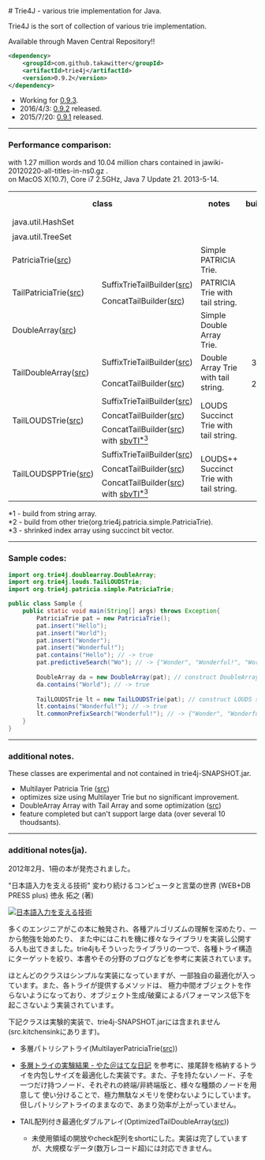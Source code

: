 <html>
<head>
<meta name="author" content="Takao Nakaguchi" />
<meta name="description" content="Trie4J - various trie implementation for Java" />
<meta name="keywords" content="Trie,Java,DoubleArray,Double Array,LOUDS,PATRICIA" />
</head>
# Trie4J - various trie implementation for Java.

Trie4J is the sort of collection of various trie implementation.

Available through Maven Central Repository!!
```xml
<dependency>
    <groupId>com.github.takawitter</groupId>
    <artifactId>trie4j</artifactId>
    <version>0.9.2</version>
</dependency>
```
* Working for [0.9.3](https://github.com/takawitter/trie4j/issues?q=milestone%3A0.9.3).
* 2016/4/3: [0.9.2](https://github.com/takawitter/trie4j/issues?q=milestone%3A0.9.2) released.
* 2015/7/20: [0.9.1](https://github.com/takawitter/trie4j/issues?q=milestone%3A0.9.1) released.

---
### Performance comparison:
with 1.27 million words and 10.04 million chars contained in jawiki-20120220-all-titles-in-ns0.gz .
<br/>on MacOS X(10.7), Core i7 2.5GHz, Java 7 Update 21.  2013-5-14.
<table>
<tr><th colspan="2">class</th><th>notes</th><th>build(ms)</th><th>contains(ms)</th><th>used heap(MB)</th></tr>
<tr><td colspan="2">java.util.HashSet</td><td /><td align="right">404<sup>*1</sup></td><td align="right">363</td><td align="right">126.2</td></tr>
<tr><td colspan="2">java.util.TreeSet</td><td /><td align="right"><font color="red">416</font><sup>*1</sup></td><td align="right">235</td><td align="right">125.9</td></tr>
<tr>
  <td colspan="2">PatriciaTrie(<a href="https://github.com/takawitter/trie4j/blob/master/trie4j/src/org/trie4j/patricia/simple/PatriciaTrie.java">src</a>)</td>
  <td>Simple PATRICIA Trie.</td><td align="right">371<sup>*1</sup></td><td align="right">247</td><td align="right">90.8</td>
</tr>
<tr>
  <td rowspan="2">TailPatriciaTrie(<a href="https://github.com/takawitter/trie4j/blob/master/trie4j/src/org/trie4j/patricia/tail/TailPatriciaTrie.java">src</a>)</td>
  <td>SuffixTrieTailBuilder(<a href="https://github.com/takawitter/trie4j/blob/master/trie4j/src/org/trie4j/tail/SuffixTrieTailBuilder.java">src</a>)</td>
  <td rowspan="2">PATRICIA Trie with tail string.</td>
  <td align="right">937<sup>*1</sup></td><td align="right">248</td><td align="right">76.8</td></tr>
<tr>
  <td>ConcatTailBuilder(<a href="https://github.com/takawitter/trie4j/blob/master/trie4j/src/org/trie4j/tail/ConcatTailBuilder.java">src</a>)</td>
  <td align="right">440<sup>*1</sup></td><td align="right">228</td><td align="right">69.2</td>
</tr>
<tr>
  <td colspan="2">DoubleArray(<a href="https://github.com/takawitter/trie4j/blob/master/trie4j/src/org/trie4j/doublearray/DoubleArray.java">src</a>)</td>
  <td>Simple Double Array Trie.</td>
  <td align="right">362<sup>*2</sup></td><td align="right"><font color="red">98</a></td><td align="right">52.6</td>
</tr>
<tr>
  <td rowspan="2">TailDoubleArray(<a href="https://github.com/takawitter/trie4j/blob/master/trie4j/src/org/trie4j/doublearray/TailDoubleArray.java">src</a>)</td>
  <td>SuffixTrieTailBuilder(<a href="https://github.com/takawitter/trie4j/blob/master/trie4j/src/org/trie4j/tail/SuffixTrieTailBuilder.java">src</a>)</td>
  <td rowspan="2">Double Array Trie with tail string.</td>
  <td align="right">3,111<sup>*2</sup></td><td align="right">181</td><td align="right">28.9</td>
</tr>
<tr>
  <td>ConcatTailBuilder(<a href="https://github.com/takawitter/trie4j/blob/master/trie4j/src/org/trie4j/tail/ConcatTailBuilder.java">src</a>)</td>
  <td align="right">2,532<sup>*2</sup></td><td align="right">154</td><td align="right">33.6</td>
</tr>
<tr>
  <td rowspan="3">TailLOUDSTrie(<a href="https://github.com/takawitter/trie4j/blob/master/trie4j/src/org/trie4j/louds/TailLOUDSTrie.java">src</a>)</td>
  <td>SuffixTrieTailBuilder(<a href="https://github.com/takawitter/trie4j/blob/master/trie4j/src/org/trie4j/tail/SuffixTrieTailBuilder.java">src</a>)</td>
  <td rowspan="3">LOUDS Succinct Trie with tail string.</td>
  <td align="right">620<sup>*2</sup></td><td align="right">554</td><td align="right"><font color="red">15.4</a></td>
</tr>
<tr>
  <td>ConcatTailBuilder(<a href="https://github.com/takawitter/trie4j/blob/master/trie4j/src/org/trie4j/tail/builder/ConcatTailBuilder.java">src</a>)</td>
  <td align="right"><font color="red">111</font><sup>*2</sup></td><td align="right">537</td><td align="right">20.2</td>
</tr>
<tr>
  <td>ConcatTailBuilder(<a href="https://github.com/takawitter/trie4j/blob/master/trie4j/src/org/trie4j/tail/builder/ConcatTailBuilder.java">src</a>)
with <a href="https://github.com/takawitter/trie4j/blob/master/trie4j/src/org/trie4j/tail/index/SBVTailIndex.java">sbvTI<sup>*3</sup></a></td>
  <td align="right"><font color="red">145</font><sup>*2</sup></td><td align="right">712</td><td align="right">15.7</td>
</tr>
<tr>
  <td rowspan="3">TailLOUDSPPTrie(<a href="https://github.com/takawitter/trie4j/blob/master/trie4j/src/org/trie4j/louds/TailLOUDSPPTrie.java">src</a>)</td>
  <td>SuffixTrieTailBuilder(<a href="https://github.com/takawitter/trie4j/blob/master/trie4j/src/org/trie4j/tail/SuffixTrieTailBuilder.java">src</a>)</td>
  <td rowspan="3">LOUDS++ Succinct Trie with tail string.</td>
  <td align="right">654<sup>*2</sup></td><td align="right">571</td><td align="right"><font color="red">15.4</a></td>
</tr>
<tr>
  <td>ConcatTailBuilder(<a href="https://github.com/takawitter/trie4j/blob/master/trie4j/src/org/trie4j/tail/builder/ConcatTailBuilder.java">src</a>)</td>
  <td align="right"><font color="red">119</font><sup>*2</sup></td><td align="right">552</td><td align="right">20.1</td>
</tr>
<tr>
  <td>ConcatTailBuilder(<a href="https://github.com/takawitter/trie4j/blob/master/trie4j/src/org/trie4j/tail/builder/ConcatTailBuilder.java">src</a>)
with <a href="https://github.com/takawitter/trie4j/blob/master/trie4j/src/org/trie4j/tail/index/SBVTailIndex.java">sbvTI<sup>*3</sup></a></td>
  <td align="right"><font color="red">163</font><sup>*2</sup></td><td align="right">741</td><td align="right">15.6</td>
</tr>
</table>
*1 - build from string array.
<br/>*2 - build from other trie(org.trie4j.patricia.simple.PatriciaTrie).
<br/>*3 - shrinked index array using succinct bit vector.

---

### Sample codes:
```java
import org.trie4j.doublearray.DoubleArray;
import org.trie4j.louds.TailLOUDSTrie;
import org.trie4j.patricia.simple.PatriciaTrie;

public class Sample {
	public static void main(String[] args) throws Exception{
		PatriciaTrie pat = new PatriciaTrie();
		pat.insert("Hello");
		pat.insert("World");
		pat.insert("Wonder");
		pat.insert("Wonderful!");
		pat.contains("Hello"); // -> true
		pat.predictiveSearch("Wo"); // -> {"Wonder", "Wonderful!", "World"} as Iterable<String>
		
		DoubleArray da = new DoubleArray(pat); // construct DoubleArray from existing Trie
		da.contains("World"); // -> true
		
		TailLOUDSTrie lt = new TailLOUDSTrie(pat); // construct LOUDS succinct Trie with ConcatTailBuilder(default)
		lt.contains("Wonderful!"); // -> true
		lt.commonPrefixSearch("Wonderful!"); // -> {"Wonder", "Wonderful!"} as Iterable<String>
	}
}
```

---

### additional notes.

These classes are experimental and not contained in trie4j-SNAPSHOT.jar.
* Multilayer Patricia Trie ([src](https://github.com/takawitter/trie4j/blob/master/trie4j/src.kitchensink/org/trie4j/patricia/multilayer/MultilayerPatriciaTrie.java))
 * optimizes size using Multilayer Trie but no significant improvement.
* DoubleArray Array with Tail Array and some optimization ([src](https://github.com/takawitter/trie4j/blob/master/trie4j/src.kitchensink/org/trie4j/doublearray/OptimizedTailDoubleArray.java))
 * feature completed but can't support large data (over several 10 thoudsants).

---

### additional notes(ja).

2012年2月、1冊の本が発売されました。

"日本語入力を支える技術" 変わり続けるコンピュータと言葉の世界 (WEB+DB PRESS plus) 徳永 拓之 (著) 

 [![日本語入力を支える技術](http://ws.assoc-amazon.jp/widgets/q?_encoding=UTF8&Format=_SL110_&ASIN=4774149934&MarketPlace=JP&ID=AsinImage&WS=1&tag=takaoblogspot-22&ServiceVersion=20070822)](http://www.amazon.co.jp/gp/product/4774149934/ref=as_li_ss_il?ie=UTF8&tag=takaoblogspot-22&linkCode=as2&camp=247&creative=7399&creativeASIN=4774149934)

多くのエンジニアがこの本に触発され、各種アルゴリズムの理解を深めたり、一から勉強を始めたり、
また中にはこれを機に様々なライブラリを実装し公開する人も出てきました。trie4jもそういったライブラリの一つで、各種トライ構造にターゲットを絞り、本書やその分野のブログなどを参考に実装されています。

ほとんどのクラスはシンプルな実装になっていますが、一部独自の最適化が入っています。また、各トライが提供するメソッドは、
極力中間オブジェクトを作らないようになっており、オブジェクト生成/破棄によるパフォーマンス低下を起こさないよう実装されています。

下記クラスは実験的実装で、trie4j-SNAPSHOT.jarには含まれません(src.kitchensinkにあります)。
* 多層パトリシアトライ(MultilayerPatriciaTrie([src](https://github.com/takawitter/trie4j/blob/master/trie4j/src.kitchensink/org/trie4j/patricia/multilayer/MultilayerPatriciaTrie.java)))
 * [多層トライの実験結果 - やた＠はてな日記](http://d.hatena.ne.jp/s-yata/20101223/1293143633)
   を参考に、接尾辞を格納するトライを内包しサイズを最適化した実装です。また、子を持たないノード、子を一つだけ持つノード、それぞれの終端/非終端版と、様々な種類のノードを用意して
   使い分けることで、極力無駄なメモリを使わないようにしています。但しパトリシアトライのままなので、あまり効率が上がっていません。

* TAIL配列付き最適化ダブルアレイ(OptimizedTailDoubleArray([src](https://github.com/takawitter/trie4j/blob/master/trie4j/src.kitchensink/org/trie4j/doublearray/OptimizedTailDoubleArray.java)))
    * 未使用領域の開放やcheck配列をshortにした。実装は完了していますが、大規模なデータ(数万レコード超)には対応できません。

</html>

